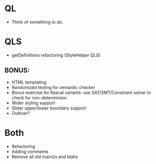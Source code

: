 # QL
* Think of something to do.

# QLS
* getDefinitions refactoring (StyleHelper QLS)

## BONUS:
* HTML templating
* Randomized testing for semantic checker
* Bonus exercise for Rascal variants: use SAT/SMT/Constraint solver to check for non-determinism.
* Wider styling support
* Slider upper/lower boundary support
* Outliner?

# Both
* Refactoring
* Adding comments
* Remove all old main()s and blahs
